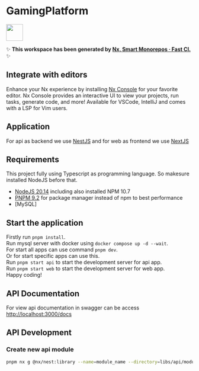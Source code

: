 # GamingPlatform

<a alt="Nx logo" href="https://nx.dev" target="_blank" rel="noreferrer"><img src="https://raw.githubusercontent.com/nrwl/nx/master/images/nx-logo.png" width="45"></a>

✨ **This workspace has been generated by [Nx, Smart Monorepos · Fast CI.](https://nx.dev)** ✨

## Integrate with editors

Enhance your Nx experience by installing [Nx Console](https://nx.dev/nx-console) for your favorite editor. Nx Console
provides an interactive UI to view your projects, run tasks, generate code, and more! Available for VSCode, IntelliJ and
comes with a LSP for Vim users.

## Application

For api as backend we use [NestJS](https://docs.nestjs.com/)
and for web as frontend we use [NextJS](https://nextjs.org/)

## Requirements

This project fully using Typescript as programming language. So makesure installed NodeJS before that.

- [NodeJS 20.14](https://nodejs.org/) including also installed NPM 10.7
- [PNPM 9.2](https://pnpm.io/installation#using-npm) for package manager instead of npm to best performance
- [MySQL]

## Start the application

Firstly run `pnpm install`.\
Run mysql server with docker using `docker compose up -d --wait`.\
For start all apps can use command `pnpm dev`.\
Or for start specific apps can use this.\
Run `pnpm start api` to start the development server for api app.\
Run `pnpm start web` to start the development server for web app. \
Happy coding!

## API Documentation

For view api documentation in swagger can be access [http://localhost:3000/docs](http://localhost:3000/docs)

## API Development

### Create new api module

```sh
pnpm nx g @nx/nest:library --name=module_name --directory=libs/api/module_name --projectNameAndRootFormat=as-provided
```

<!---
## Build for production

Run `npx nx build api` to build the application. The build artifacts are stored in the output directory (e.g. `dist/` or `build/`), ready to be deployed.

## Running tasks

To execute tasks with Nx use the following syntax:

```
npx nx <target> <project> <...options>
```

You can also run multiple targets:

```
npx nx run-many -t <target1> <target2>
```

..or add `-p` to filter specific projects

```
npx nx run-many -t <target1> <target2> -p <proj1> <proj2>
```

Targets can be defined in the `package.json` or `projects.json`. Learn more [in the docs](https://nx.dev/features/run-tasks).

## Set up CI!

Nx comes with local caching already built-in (check your `nx.json`). On CI you might want to go a step further.

- [Set up remote caching](https://nx.dev/features/share-your-cache)
- [Set up task distribution across multiple machines](https://nx.dev/nx-cloud/features/distribute-task-execution)
- [Learn more how to setup CI](https://nx.dev/recipes/ci)

## Explore the project graph

Run `npx nx graph` to show the graph of the workspace.
It will show tasks that you can run with Nx.

- [Learn more about Exploring the Project Graph](https://nx.dev/core-features/explore-graph)

## Connect with us!

- [Join the community](https://nx.dev/community)
- [Subscribe to the Nx Youtube Channel](https://www.youtube.com/@nxdevtools)
- [Follow us on Twitter](https://twitter.com/nxdevtools)
---->
